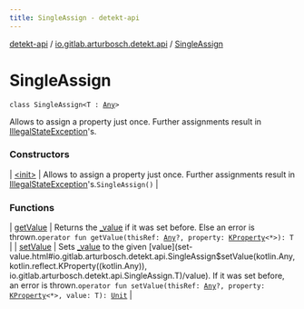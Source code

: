 ```yaml
---
title: SingleAssign - detekt-api
---
```


[detekt-api](../../index.html) / [io.gitlab.arturbosch.detekt.api](../index.html) / [SingleAssign](./index.html)

# SingleAssign

`class SingleAssign<T : `[`Any`](https://kotlinlang.org/api/latest/jvm/stdlib/kotlin/-any/index.html)`>`

Allows to assign a property just once.
Further assignments result in [IllegalStateException](https://kotlinlang.org/api/latest/jvm/stdlib/kotlin/-illegal-state-exception/index.html)'s.

### Constructors

| [&lt;init&gt;](-init-.html) | Allows to assign a property just once. Further assignments result in [IllegalStateException](https://kotlinlang.org/api/latest/jvm/stdlib/kotlin/-illegal-state-exception/index.html)'s.`SingleAssign()` |

### Functions

| [getValue](get-value.html) | Returns the [_value](#) if it was set before. Else an error is thrown.`operator fun getValue(thisRef: `[`Any`](https://kotlinlang.org/api/latest/jvm/stdlib/kotlin/-any/index.html)`?, property: `[`KProperty`](https://kotlinlang.org/api/latest/jvm/stdlib/kotlin.reflect/-k-property/index.html)`<*>): T` |
| [setValue](set-value.html) | Sets [_value](#) to the given [value](set-value.html#io.gitlab.arturbosch.detekt.api.SingleAssign$setValue(kotlin.Any, kotlin.reflect.KProperty((kotlin.Any)), io.gitlab.arturbosch.detekt.api.SingleAssign.T)/value). If it was set before, an error is thrown.`operator fun setValue(thisRef: `[`Any`](https://kotlinlang.org/api/latest/jvm/stdlib/kotlin/-any/index.html)`?, property: `[`KProperty`](https://kotlinlang.org/api/latest/jvm/stdlib/kotlin.reflect/-k-property/index.html)`<*>, value: T): `[`Unit`](https://kotlinlang.org/api/latest/jvm/stdlib/kotlin/-unit/index.html) |

